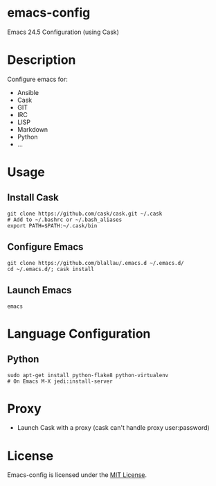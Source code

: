 # emacs-config

Emacs 24.5 Configuration (using Cask)

# Description

Configure emacs for:
 * Ansible
 * Cask
 * GIT
 * IRC
 * LISP
 * Markdown
 * Python
 * ...

# Usage

## Install Cask

    git clone https://github.com/cask/cask.git ~/.cask
    # Add to ~/.bashrc or ~/.bash_aliases
    export PATH=$PATH:~/.cask/bin

## Configure Emacs

    git clone https://github.com/blallau/.emacs.d ~/.emacs.d/
    cd ~/.emacs.d/; cask install

## Launch Emacs

    emacs

# Language Configuration

## Python

    sudo apt-get install python-flake8 python-virtualenv
    # On Emacs M-X jedi:install-server

# Proxy

 * Launch Cask with a proxy (cask can't handle proxy user:password)

# License

Emacs-config is licensed under the [MIT License](http://www.opensource.org/licenses/mit-license.php).
